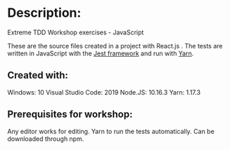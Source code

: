 # Description:
Extreme TDD Workshop exercises - JavaScript

These are the source files created in a project with React.js . The tests are written in JavaScript with the [Jest framework](https://jestjs.io/) and run with [Yarn](https://yarnpkg.com/lang/en/docs/install/#windows-stable).

## Created with:
Windows:            10
Visual Studio Code: 2019
Node.JS:            10.16.3
Yarn:               1.17.3

## Prerequisites for workshop:
Any editor works for editing.
Yarn to run the tests automatically. Can be downloaded through npm.
